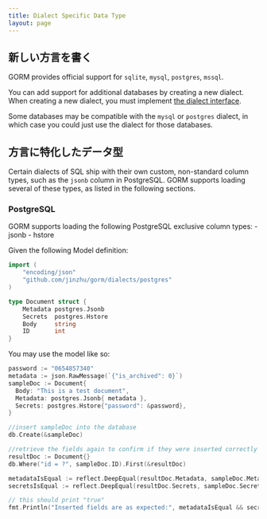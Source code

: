 ```yaml
---
title: Dialect Specific Data Type
layout: page
---
```


## 新しい方言を書く

GORM provides official support for `sqlite`, `mysql`, `postgres`, `mssql`.

You can add support for additional databases by creating a new dialect. When creating a new dialect, you must implement [the dialect interface](https://godoc.org/github.com/jinzhu/gorm#Dialect).

Some databases may be compatible with the `mysql` or `postgres` dialect, in which case you could just use the dialect for those databases.

## 方言に特化したデータ型

Certain dialects of SQL ship with their own custom, non-standard column types, such as the `jsonb` column in PostgreSQL. GORM supports loading several of these types, as listed in the following sections.

### PostgreSQL

GORM supports loading the following PostgreSQL exclusive column types: - jsonb - hstore

Given the following Model definition:

```go
import (
    "encoding/json"
    "github.com/jinzhu/gorm/dialects/postgres"
)

type Document struct {
    Metadata postgres.Jsonb
    Secrets  postgres.Hstore
    Body     string
    ID       int
}
```

You may use the model like so:

```go
password := "0654857340"
metadata := json.RawMessage(`{"is_archived": 0}`)
sampleDoc := Document{
  Body: "This is a test document",
  Metadata: postgres.Jsonb{ metadata },
  Secrets: postgres.Hstore{"password": &password},
}

//insert sampleDoc into the database
db.Create(&sampleDoc)

//retrieve the fields again to confirm if they were inserted correctly
resultDoc := Document{}
db.Where("id = ?", sampleDoc.ID).First(&resultDoc)

metadataIsEqual := reflect.DeepEqual(resultDoc.Metadata, sampleDoc.Metadata)
secretsIsEqual := reflect.DeepEqual(resultDoc.Secrets, sampleDoc.Secrets)

// this should print "true"
fmt.Println("Inserted fields are as expected:", metadataIsEqual && secretsIsEqual)
```